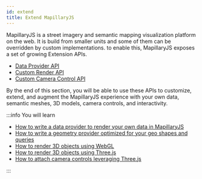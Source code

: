 ```yaml
---
id: extend
title: Extend MapillaryJS
---
```


MapillaryJS is a street imagery and semantic mapping visualization platform on the web. It is build from smaller units and some of them can be overridden by custom implementations. to enable this, MapillaryJS exposes a set of growing Extension APIs.

- [Data Provider API](/api/classes/api.dataproviderbase)
- [Custom Render API](/api/interfaces/viewer.icustomrenderer)
- [Custom Camera Control API](/api/interfaces/viewer.icustomcameracontrols)

By the end of this section, you will be able to use these APIs to customize, extend, and augment the MapillaryJS experience with your own data, semantic meshes, 3D models, camera controls, and interactivity.

:::info You will learn

- [How to write a data provider to render your own data in MapillaryJS](/docs/extension/procedural-data-provider)
- [How to write a geometry provider optimized for your geo shapes and queries](/docs/extension/geometry-provider)
- [How to render 3D objects using WebGL](/docs/extension/webgl-custom-renderer)
- [How to render 3D objects using Three.js](/docs/extension/three-custom-renderer)
- [How to attach camera controls leveraging Three.js](/docs/extension/trackball-controls)

:::
